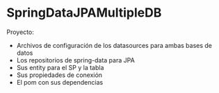 # SpringDataJPAMultipleDB

Proyecto:

- Archivos de configuración de los datasources para ambas bases de datos
- Los repositorios de spring-data para JPA
- Sus entity para el SP y la tabla
- Sus propiedades de conexión
- El pom con sus dependencias
